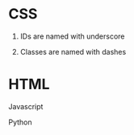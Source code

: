 CSS
====

1. IDs are named with underscore

2. Classes are named with dashes



HTML
====



Javascript


Python